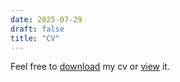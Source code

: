 ```yaml
---
date: 2025-07-29
draft: false
title: "CV"
---
```


Feel free to <a href="/static/cdecarolis_resume.pdf" download="cdecarolis_resume.pdf">download</a> my cv or <a href="/static/cdecarolis_resume.pdf" target="_blank">view</a> it.

